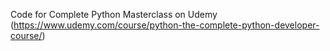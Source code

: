 Code for Complete Python Masterclass on Udemy (https://www.udemy.com/course/python-the-complete-python-developer-course/)
